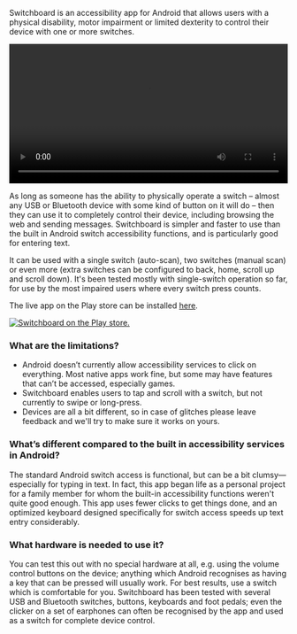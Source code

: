 Switchboard is an accessibility app for Android that allows users with a physical disability, motor impairment or limited dexterity to control their device with one or more switches.

<video style="width:100%" controls>
  <source src="images/demo.mp4" type="video/mp4" height="534px" width="282px" autoplay loop muted>
</video>

As long as someone has the ability to physically operate a switch – almost any USB or Bluetooth device with some kind of button on it will do – then they can use it to completely control their device, including browsing the web and sending messages. Switchboard is simpler and faster to use than the built in Android switch accessibility functions, and is particularly good for entering text.

It can be used with a single switch (auto-scan), two switches (manual scan) or even more (extra switches can be configured to back, home, scroll up and scroll down). It's been tested mostly with single-switch operation so far, for use by the most impaired users where every switch press counts.

The live app on the Play store can be installed [here](https://play.google.com/store/apps/details?id=ug.air.switchaccess&hl=en).

[<img src="images/google-play-badge.svg" alt="Switchboard on the Play store.">](https://play.google.com/store/apps/details?id=ug.air.switchaccess)

### What are the limitations?

* Android doesn’t currently allow accessibility services to click on everything. Most native apps work fine, but some may have features that can’t be accessed, especially games.
* Switchboard enables users to tap and scroll with a switch, but not currently to swipe or long-press.
* Devices are all a bit different, so in case of glitches please leave feedback and we'll try to make sure it works on yours.

### What’s different compared to the built in accessibility services in Android?

The standard Android switch access is functional, but can be a bit clumsy—especially for typing in text. In fact, this app began life as a personal project for a family member for whom the built-in accessibility functions weren't quite good enough. This app uses fewer clicks to get things done, and an optimized keyboard designed specifically for switch access speeds up text entry considerably.

### What hardware is needed to use it?

You can test this out with no special hardware at all, e.g. using the volume control buttons on the device; anything which Android recognises as having a key that can be pressed will usually work. For best results, use a switch which is comfortable for you. Switchboard has been tested with several USB and Bluetooth switches, buttons, keyboards and foot pedals; even the clicker on a set of earphones can often be recognised by the app and used as a switch for complete device control.

